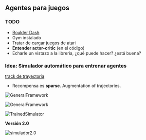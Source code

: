 ## Agentes para juegos

### TODO

- [Boulder Dash](https://www.boulder-dash.com/boulder-dash-online-game/)
- Gym instalado
- Tratar de cargar juegos de atari
- **Entender actor-critic** (en el código)
- Echarle un vistazo a la librería, ¿qué puede hacer? ¿está buena?


### Idea: Simulador automático para entrenar agentes

[track de trayectoria](https://github.com/deepankarkotnala/Object-trajectory-tracking-OpenCV)

- Recompensa es **sparse**. Augmentation of trajectories.

![GeneralFramework](https://i.imgur.com/byclaVc.png)

![GeneralFramework](https://i.imgur.com/YVsLgZf.png)

![TrainedSimulator](https://i.imgur.com/LLd7NTS.png)

**Versión 2.0**

![simulador2.0](https://i.imgur.com/N9IUB0m.png)

<!--stackedit_data:
eyJoaXN0b3J5IjpbLTgzMTU3NDEyMiwtNDQ4Njg4MjkwLDIwNz
A2Njg1MTEsLTcwNTQ2MzgzLDE2NjYxNDk0ODldfQ==
-->